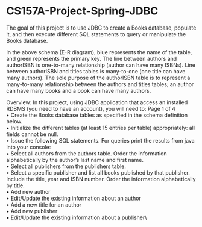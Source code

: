 # CS157A-Project-Spring-JDBC

The goal of this project is to use JDBC to create a Books database, populate it, and then execute different SQL statements to query or manipulate the Books database.

In the above schema (E-R diagram), blue represents the name of the table, and green represents the primary key. The line between authors and authorISBN is one-to-many relationship (author can have many ISBNs). Line between authorISBN and titles tables is many-to-one (one title can have many authors). The sole purpose of the authorISBN table is to represent a many-to-many relationship between the authors and titles tables; an author can have many books and a book can have many authors.

Overview:
In this project, using JDBC application that access an installed RDBMS (you need to have an account), you will need to:
   Page 1 of 4\
• Create the Books database tables as specified in the schema definition below.\
• Initialize the different tables (at least 15 entries per table) appropriately: all
fields cannot be null.\
• Issue the following SQL statements. For queries print the results from java into your console:\
• Select all authors from the authors table. Order the information alphabetically by the author’s last name and first name.\
• Select all publishers from the publishers table.\
• Select a specific publisher and list all books published by that publisher. Include the title, year and ISBN number. Order the information alphabetically by title.\
• Add new author\
• Edit/Update the existing information about an author\
• Add a new title for an author\
• Add new publisher\
• Edit/Update the existing information about a publisher\
